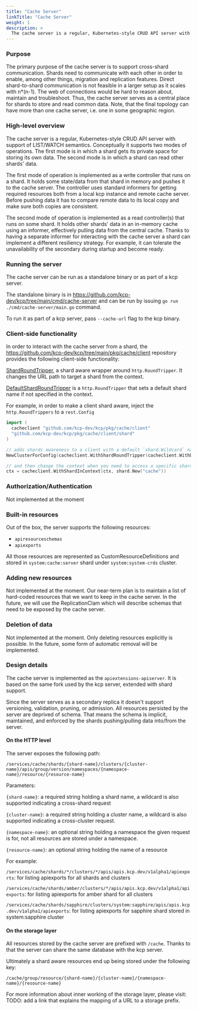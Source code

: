```yaml
---
title: "Cache Server"
linkTitle: "Cache Server"
weight: 1
description: >
  The cache server is a regular, Kubernetes-style CRUD API server with support of LIST/WATCH semantics.
---
```

### Purpose

The primary purpose of the cache server is to support cross-shard communication.
Shards need to communicate with each other in order to enable, among other things, migration and replication features.
Direct shard-to-shard communication is not feasible in a larger setup as it scales with n*(n-1).
The web of connections would be hard to reason about, maintain and troubleshoot.
Thus, the cache server serves as a central place for shards to store and read common data.
Note, that the final topology can have more than one cache server, i.e. one in some geographic region.

### High-level overview

The cache server is a regular, Kubernetes-style CRUD API server with support of LIST/WATCH semantics.
Conceptually it supports two modes of operations.
The first mode is in which a shard gets its private space for storing its own data.
The second mode is in which a shard can read other shards' data.

The first mode of operation is implemented as a write controller that runs on a shard.
It holds some state/data from that shard in memory and pushes it to the cache server.
The controller uses standard informers for getting required resources both from a local kcp instance and remote cache server.
Before pushing data it has to compare remote data to its local copy and make sure both copies are consistent.

The second mode of operation is implemented as a read controller(s) that runs on some shard.
It holds other shards' data in an in-memory cache using an informer,
effectively pulling data from the central cache.
Thanks to having a separate informer for interacting with the cache server
a shard can implement a different resiliency strategy.
For example, it can tolerate the unavailability of the secondary during startup and become ready.

### Running the server

The cache server can be run as a standalone binary or as part of a kcp server.

The standalone binary is in <https://github.com/kcp-dev/kcp/tree/main/cmd/cache-server> and can be run by issuing `go run ./cmd/cache-server/main.go` command.

To run it as part of a kcp server, pass `--cache-url` flag to the kcp binary.

### Client-side functionality

In order to interact with the cache server from a shard, the <https://github.com/kcp-dev/kcp/tree/main/pkg/cache/client>
repository provides the following client-side functionality:

[ShardRoundTripper](https://github.com/kcp-dev/kcp/blob/b739fa5b5c83fb2c43b631c6234264d5dd1fc6e4/pkg/cache/client/round_tripper.go#L54),
a shard aware wrapper around `http.RoundTripper`. It changes the URL path to target a shard from the context.

[DefaultShardRoundTripper](https://github.com/kcp-dev/kcp/blob/b739fa5b5c83fb2c43b631c6234264d5dd1fc6e4/pkg/cache/client/round_tripper.go#L128)
is a `http.RoundTripper` that sets a default shard name if not specified in the context.

For example, in order to make a client shard aware, inject the `http.RoundTrippers` to a `rest.Config`

```go
import (
  cacheclient "github.com/kcp-dev/kcp/pkg/cache/client"
  "github.com/kcp-dev/kcp/pkg/cache/client/shard"
)

// adds shards awareness to a client with a default `shard.Wildcard` name.
NewClusterForConfig(cacheclient.WithShardRoundTripper(cacheclient.WithDefaultShardRoundTripper(serverConfig.LoopbackClientConfig, shard.Wildcard)))

// and then change the context when you need to access a specific shard and pass is when making a HTTP request
ctx = cacheclient.WithShardInContext(ctx, shard.New("cache"))
```

### Authorization/Authentication

Not implemented at the moment

### Built-in resources

Out of the box, the server supports the following resources:

- `apiresourceschemas`
- `apiexports`

All those resources are represented as CustomResourceDefinitions and
stored in `system:cache:server` shard under `system:system-crds` cluster.

### Adding new resources

Not implemented at the moment.
Our near-term plan is to maintain a list of hard-coded resources that we want to keep in the cache server.
In the future, we will use the ReplicationClam which will describe schemas that need to be exposed by the cache server.

### Deletion of data

Not implemented at the moment.
Only deleting resources explicitly is possible.
In the future, some form of automatic removal will be implemented.

### Design details

The cache server is implemented as the `apiextensions-apiserver`.
It is based on the same fork used by the kcp server, extended with shard support.

Since the server serves as a secondary replica it doesn't support versioning, validation, pruning, or admission.
All resources persisted by the server are deprived of schema.
That means the schema is implicit, maintained, and enforced by the shards pushing/pulling data into/from the server.

#### On the HTTP level

The server exposes the following path:

`/services/cache/shards/{shard-name}/clusters/{cluster-name}/apis/group/version/namespaces/{namespace-name}/resource/{resource-name}`

Parameters:

`{shard-name}`: a required string holding a shard name, a wildcard is also supported indicating a cross-shard request

`{cluster-name}`: a required string holding a cluster name, a wildcard is also supported indicating a cross-cluster request.

`{namespace-name}`: an optional string holding a namespace the given request is for, not all resources are stored under a namespace.

`{resource-name}`: an optional string holding the name of a resource

For example:

`/services/cache/shards/*/clusters/*/apis/apis.kcp.dev/v1alpha1/apiexports`: for listing apiexports for all shards and clusters

`/services/cache/shards/amber/clusters/*/apis/apis.kcp.dev/v1alpha1/apiexports`: for listing apiexports for amber shard for all clusters

`/services/cache/shards/sapphire/clusters/system:sapphire/apis/apis.kcp.dev/v1alpha1/apiexports`: for listing apiexports for sapphire shard stored in system:sapphire cluster

#### On the storage layer

All resources stored by the cache server are prefixed with `/cache`.
Thanks to that the server can share the same database with the kcp server.

Ultimately a shard aware resources end up being stored under the following key:

`/cache/group/resource/{shard-name}/{cluster-name}/{namespace-name}/{resource-name}`

For more information about inner working of the storage layer,
please visit: TODO: add a link that explains the mapping of a URL to a storage prefix.
